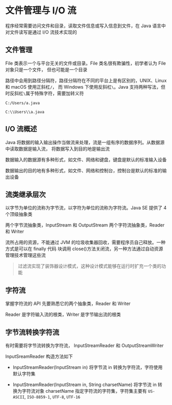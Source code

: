 # 文件管理与 I/O 流

程序经常需要访问文件和目录，读取文件信息或写入信息到文件，在 Java 语言中对文件读写是通过 I/O 流技术实现的

## 文件管理

File 类表示一个与平台无关的文件或目录。File 类名很有欺骗性，初学者认为 File 对象只是一个文件，
但也可能是一个目录

路径中会用到路径分隔符，路径分隔符在不同的平台上是有区别的，UNIX、Linux 和 macOS 使用正斜杠`/`，
而 Windows 下使用反斜杠`\`。Java 支持两种写法，但时反斜杠`\`属于特殊字符，需要加转义符

```
C:/Users/a.java
```

```
C:\\Users\\a.java
```

## I/O 流概述

Java 将数据的输入输出操作当做流来处理，流是一组有序的数据序列。从数据源中读取数据是输入流，
将数据写入到目的地是输出流

数据输入的数据源有多种形式，如文件、网络和键盘，键盘是默认的标准输入设备

数据输出的目的地有多种形式，如文件、网络和控制台，控制台是默认的标准的输出设备

## 流类继承层次

以字节为单位的流称为字节流，以字符为单位的流称为字符流。Java SE 提供了 4 个顶级抽象类

两个字节流抽象类，InputStream 和 OutputStream
两个字符流抽象类，Reader 和 Writer

流所占用的资源，不能通过 JVM 的垃圾收集器回收，需要程序员自己释放。一种方式是可以在 finally 代码
块调用 close()方法关闭流，另一种方法通过自动资源管理技术管理这些流

> 过滤流实现了装饰器设计模式，这种设计模式能够在运行时扩充一个类的功能

## 字符流

掌握字符流的 API 先要熟悉它的两个抽象类，Reader 和 Writer

Reader 是字符输入流的根类，Writer 是字节输出流的根类

## 字节流转换字符流

有时需要将字节流转换为字符流， InputStreamReader 和 OutputStreamWriter

InputSreamReader 构造方法如下

- InputStreamReader(InputStream in) 将字节流 in 转换为字符流，字符使用默认字符集

- InputStreamReader(InputStream in, String charsetName) 将字节流 in 转换为字符流对象
  charsetName 指定字符流的字符集，字符集主要有 `US-ASCII`, `ISO-8859-1`, `UTF-8`, `UTF-16`
